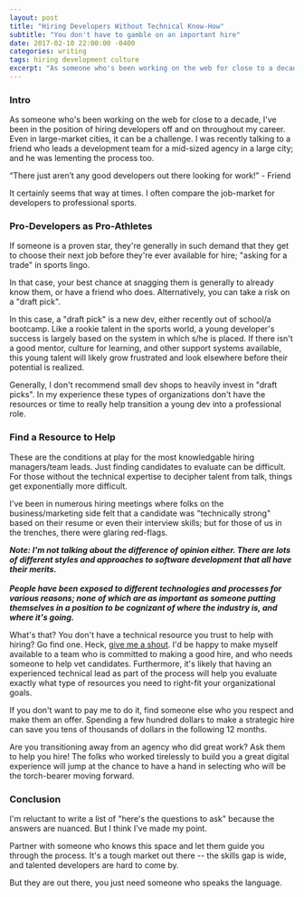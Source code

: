 ```yaml
---
layout: post
title: "Hiring Developers Without Technical Know-How"
subtitle: "You don't have to gamble on an important hire"
date: 2017-02-10 22:00:00 -0400
categories: writing
tags: hiring development culture
excerpt: "As someone who's been working on the web for close to a decade, I've been in the position of hiring developers off and on throughout my career. Even in large-market cities, it can be a challenge."
---
```


### Intro

As someone who's been working on the web for close to a decade, I've been in the position of hiring developers off and on throughout my career. Even in large-market cities, it can be a challenge. I was recently talking to a friend who leads a development team for a mid-sized agency in a large city; and he was lementing the process too. 

&ldquo;There just aren&rsquo;t any good developers out there looking for work!&rdquo; - Friend

It certainly seems that way at times. I often compare the job-market for developers to professional sports. 

### Pro-Developers as Pro-Athletes

If someone is a proven star, they're generally in such demand that they get to choose their next job before they're ever available for hire; "asking for a trade" in sports lingo.

In that case, your best chance at snagging them is generally to already know them, or have a friend who does. Alternatively, you can take a risk on a "draft pick".

In this case, a "draft pick" is a new dev, either recently out of school/a bootcamp. Like a rookie talent in the sports world, a young developer's success is largely based on the system in which s/he is placed. If there isn't a good mentor, culture for learning, and other support systems available, this young talent will likely grow frustrated and look elsewhere before their potential is realized.

Generally, I don't recommend small dev shops to heavily invest in "draft picks". In my experience these types of organizations don't have the resources or time to really help transition a young dev into a professional role.

### Find a Resource to Help

These are the conditions at play for the most knowledgable hiring managers/team leads. Just finding candidates to evaluate can be difficult. For those without the technical expertise to decipher talent from talk, things get exponentially more difficult.

I've been in numerous hiring meetings where folks on the business/marketing side felt that a candidate was "technically strong" based on their resume or even their interview skills; but for those of us in the trenches, there were glaring red-flags.

_**Note: I'm not talking about the difference of opinion either. There are lots of different styles and approaches to software development that all have their merits.<br/><br/>People have been exposed to different technologies and processes for various reasons; none of which are as important as someone putting themselves in a position to be cognizant of where the industry is, and where it's going.**_

What's that? You don't have a technical resource you trust to help with hiring? Go find one. Heck, [give me a shout](https://joshmobley.net/#contact). I'd be happy to make myself available to a team who is committed to making a good hire, and who needs someone to help vet candidates. Furthermore, it's likely that having an experienced technical lead as part of the process will help you evaluate exactly what type of resources you need to right-fit your organizational goals. 

If you don't want to pay me to do it, find someone else who you respect and make them an offer. Spending a few hundred dollars to make a strategic hire can save you tens of thousands of dollars in the following 12 months.

Are you transitioning away from an agency who did great work? Ask them to help you hire! The folks who worked tirelessly to build you a great digital experience will jump at the chance to have a hand in selecting who will be the torch-bearer moving forward.

### Conclusion

I'm reluctant to write a list of "here's the questions to ask" because the answers are nuanced. But I think I've made my point. 

Partner with someone who knows this space and let them guide you through the process. It's a tough market out there -- the skills gap is wide, and talented developers are hard to come by. 

But they are out there, you just need someone who speaks the language.